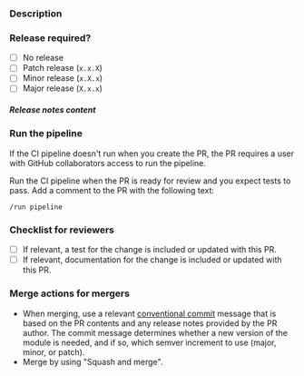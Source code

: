 ### Description

<!--- Replace this text with a summary of the changes in this PR. Include why the changes are needed and context about the changes. List required dependencies. If there is a Git issue for the change, please link to it. --->

### Release required?
<!--- Identify the type of release. For information about the changes in a semantic versioning release, see [Release versioning](https://terraform-ibm-modules.github.io/documentation/#/versioning). --->

- [ ] No release
- [ ] Patch release (`x.x.X`)
- [ ] Minor release (`x.X.x`)
- [ ] Major release (`X.x.x`)

##### Release notes content

<!--- If a release is required, replace this text with information that users need to know about the release. Write the release notes to help users understand the changes, and include information about how to update from the previous version.

Your notes help the merger write the commit message for the PR that is published in the release notes for the module. --->

### Run the pipeline

If the CI pipeline doesn't run when you create the PR, the PR requires a user with GitHub collaborators access to run the pipeline.

Run the CI pipeline when the PR is ready for review and you expect tests to pass. Add a comment to the PR with the following text:

```
/run pipeline
```

### Checklist for reviewers

- [ ] If relevant, a test for the change is included or updated with this PR.
- [ ] If relevant, documentation for the change is included or updated with this PR.

### Merge actions for mergers

- When merging, use a relevant [conventional commit](https://www.conventionalcommits.org/) message that is based on the PR contents and any release notes provided by the PR author. The commit message determines whether a new version of the module is needed, and if so, which semver increment to use (major, minor, or patch).
- Merge by using "Squash and merge".
